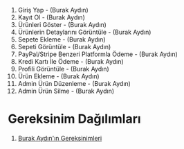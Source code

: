 1. Giriş Yap - (Burak Aydın)
2. Kayıt Ol - (Burak Aydın)
3. Ürünleri Göster - (Burak Aydın)
4. Ürünlerin Detaylarını Görüntüle - (Burak Aydın)
5. Sepete Ekleme - (Burak Aydın)
6. Sepeti Görüntüle - (Burak Aydın)
7. PayPal/Stripe Benzeri Platformla Ödeme - (Burak Aydın)
8. Kredi Kartı İle Ödeme - (Burak Aydın)
9. Profili Görüntüle - (Burak Aydın)
10. Ürün Ekleme - (Burak Aydın)
11. Admin Ürün Düzenleme - (Burak Aydın)
12. Admin Ürün Silme - (Burak Aydın)


# Gereksinim Dağılımları
1. [Burak Aydın'ın Gereksinimleri](Burak-Aydın-Gereksinimler.md)
